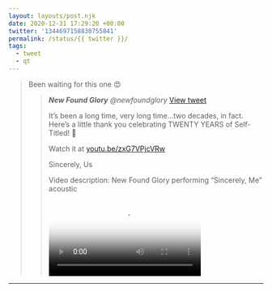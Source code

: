 ```yaml
---
layout: layouts/post.njk
date: 2020-12-31 17:29:20 +00:00
twitter: '1344697158830755841'
permalink: /status/{{ twitter }}/
tags: 
  - tweet
  - qt
---
```


> Been waiting for this one 😍 
> 
> > <cite>**New Found Glory** @newfoundglory</cite> [View tweet](https://twitter.com/newfoundglory/status/1344691871960936450)
> > 
> > It’s been a long time, very long time...two decades, in fact. Here’s a little thank you celebrating TWENTY YEARS of Self-Titled! 🎊 
> > 
> > Watch it at [youtu.be/zxG7VPjcVRw](http://youtu.be/zxG7VPjcVRw)
> > 
> > Sincerely, Us
> > 
> > <p class="sr-only">Video description: New Found Glory performing “Sincerely, Me” acoustic</p>
> > 
> > <video controls preload="metadata" poster="/img/_qt/EqlOVEmW8AI2GNG.jpg"><source src="/img/_qt/sXqykCy1m_n9CSta.mp4">Your browser does not support the video tag.</video>

---
